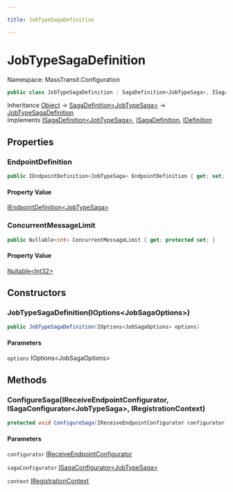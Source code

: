 ```yaml
---

title: JobTypeSagaDefinition

---
```


# JobTypeSagaDefinition

Namespace: MassTransit.Configuration

```csharp
public class JobTypeSagaDefinition : SagaDefinition<JobTypeSaga>, ISagaDefinition<JobTypeSaga>, ISagaDefinition, IDefinition
```

Inheritance [Object](https://learn.microsoft.com/en-us/dotnet/api/system.object) → [SagaDefinition\<JobTypeSaga\>](../../masstransit-abstractions/masstransit/sagadefinition-1) → [JobTypeSagaDefinition](../masstransit-configuration/jobtypesagadefinition)<br/>
Implements [ISagaDefinition\<JobTypeSaga\>](../../masstransit-abstractions/masstransit/isagadefinition-1), [ISagaDefinition](../../masstransit-abstractions/masstransit/isagadefinition), [IDefinition](../../masstransit-abstractions/masstransit/idefinition)

## Properties

### **EndpointDefinition**

```csharp
public IEndpointDefinition<JobTypeSaga> EndpointDefinition { get; set; }
```

#### Property Value

[IEndpointDefinition\<JobTypeSaga\>](../../masstransit-abstractions/masstransit/iendpointdefinition-1)<br/>

### **ConcurrentMessageLimit**

```csharp
public Nullable<int> ConcurrentMessageLimit { get; protected set; }
```

#### Property Value

[Nullable\<Int32\>](https://learn.microsoft.com/en-us/dotnet/api/system.nullable-1)<br/>

## Constructors

### **JobTypeSagaDefinition(IOptions\<JobSagaOptions\>)**

```csharp
public JobTypeSagaDefinition(IOptions<JobSagaOptions> options)
```

#### Parameters

`options` IOptions\<JobSagaOptions\><br/>

## Methods

### **ConfigureSaga(IReceiveEndpointConfigurator, ISagaConfigurator\<JobTypeSaga\>, IRegistrationContext)**

```csharp
protected void ConfigureSaga(IReceiveEndpointConfigurator configurator, ISagaConfigurator<JobTypeSaga> sagaConfigurator, IRegistrationContext context)
```

#### Parameters

`configurator` [IReceiveEndpointConfigurator](../../masstransit-abstractions/masstransit/ireceiveendpointconfigurator)<br/>

`sagaConfigurator` [ISagaConfigurator\<JobTypeSaga\>](../../masstransit-abstractions/masstransit/isagaconfigurator-1)<br/>

`context` [IRegistrationContext](../../masstransit-abstractions/masstransit/iregistrationcontext)<br/>
